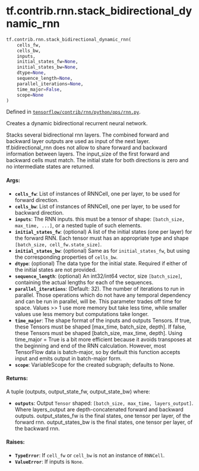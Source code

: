 <div itemscope itemtype="http://developers.google.com/ReferenceObject">
<meta itemprop="name" content="tf.contrib.rnn.stack_bidirectional_dynamic_rnn" />
<meta itemprop="path" content="Stable" />
</div>

# tf.contrib.rnn.stack_bidirectional_dynamic_rnn

``` python
tf.contrib.rnn.stack_bidirectional_dynamic_rnn(
    cells_fw,
    cells_bw,
    inputs,
    initial_states_fw=None,
    initial_states_bw=None,
    dtype=None,
    sequence_length=None,
    parallel_iterations=None,
    time_major=False,
    scope=None
)
```



Defined in [`tensorflow/contrib/rnn/python/ops/rnn.py`](/code/stable/tensorflow/contrib/rnn/python/ops/rnn.py).

Creates a dynamic bidirectional recurrent neural network.

Stacks several bidirectional rnn layers. The combined forward and backward
layer outputs are used as input of the next layer. tf.bidirectional_rnn
does not allow to share forward and backward information between layers.
The input_size of the first forward and backward cells must match.
The initial state for both directions is zero and no intermediate states
are returned.

#### Args:

* <b>`cells_fw`</b>: List of instances of RNNCell, one per layer,
    to be used for forward direction.
* <b>`cells_bw`</b>: List of instances of RNNCell, one per layer,
    to be used for backward direction.
* <b>`inputs`</b>: The RNN inputs. this must be a tensor of shape:
    `[batch_size, max_time, ...]`, or a nested tuple of such elements.
* <b>`initial_states_fw`</b>: (optional) A list of the initial states (one per layer)
    for the forward RNN.
    Each tensor must has an appropriate type and shape
    `[batch_size, cell_fw.state_size]`.
* <b>`initial_states_bw`</b>: (optional) Same as for `initial_states_fw`, but using
    the corresponding properties of `cells_bw`.
* <b>`dtype`</b>: (optional) The data type for the initial state.  Required if
    either of the initial states are not provided.
* <b>`sequence_length`</b>: (optional) An int32/int64 vector, size `[batch_size]`,
    containing the actual lengths for each of the sequences.
* <b>`parallel_iterations`</b>: (Default: 32).  The number of iterations to run in
    parallel.  Those operations which do not have any temporal dependency
    and can be run in parallel, will be.  This parameter trades off
    time for space.  Values >> 1 use more memory but take less time,
    while smaller values use less memory but computations take longer.
* <b>`time_major`</b>: The shape format of the inputs and outputs Tensors. If true,
    these Tensors must be shaped [max_time, batch_size, depth]. If false,
    these Tensors must be shaped [batch_size, max_time, depth]. Using
    time_major = True is a bit more efficient because it avoids transposes at
    the beginning and end of the RNN calculation. However, most TensorFlow
    data is batch-major, so by default this function accepts input and emits
    output in batch-major form.
* <b>`scope`</b>: VariableScope for the created subgraph; defaults to None.


#### Returns:

A tuple (outputs, output_state_fw, output_state_bw) where:
* <b>`outputs`</b>: Output `Tensor` shaped:
      `[batch_size, max_time, layers_output]`. Where layers_output
      are depth-concatenated forward and backward outputs.
    output_states_fw is the final states, one tensor per layer,
      of the forward rnn.
    output_states_bw is the final states, one tensor per layer,
      of the backward rnn.


#### Raises:

* <b>`TypeError`</b>: If `cell_fw` or `cell_bw` is not an instance of `RNNCell`.
* <b>`ValueError`</b>: If inputs is `None`.